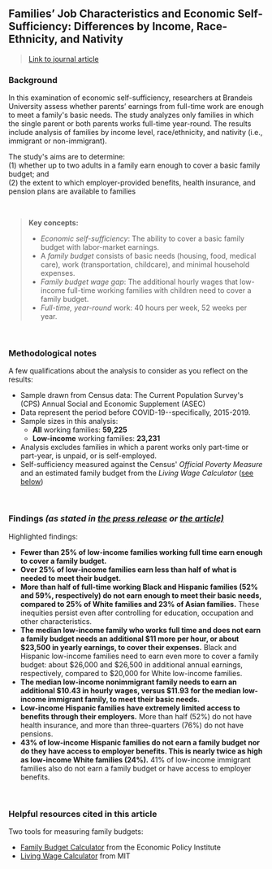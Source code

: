 <br>

## Families’ Job Characteristics and Economic Self-Sufficiency: Differences by Income, Race-Ethnicity, and Nativity  

> [Link to journal article](https://www.rsfjournal.org/content/8/5/67)  

### Background

In this examination of economic self-sufficiency, researchers at Brandeis University assess whether parents’ earnings from full-time work are enough to meet a family's basic needs. The study analyzes only families in which the single parent or both parents works full-time year-round. The results include analysis of families by income level, race/ethnicity, and nativity (i.e., immigrant or non-immigrant).

The study's aims are to determine:  
(1) whether up to two adults in a family earn enough to cover a basic family budget; and  
(2) the extent to which employer-provided benefits, health insurance, and pension plans are available to families  

<br>  

> **Key concepts:**
> 
> * *Economic self-sufficiency*: The ability to cover a basic family budget with labor-market earnings.  
> * A *family budget* consists of basic needs (housing, food, medical care), work (transportation, childcare), and minimal household expenses.
> * *Family budget wage gap*: The additional hourly wages that low-income full-time working families with children need to cover a family budget.
> * *Full-time, year-round* work: 40 hours per week, 52 weeks per year.

<br>  

### Methodological notes

A few qualifications about the analysis to consider as you reflect on the results:

* Sample drawn from Census data: The Current Population Survey's (CPS) Annual Social and Economic Supplement (ASEC)
* Data represent the period before COVID-19--specifically, 2015-2019.
* Sample sizes in this analysis:
  * **All** working families: **59,225**
  * **Low-income** working families: **23,231**
* Analysis excludes families in which a parent works only part-time or part-year, is unpaid, or is self-employed.
* Self-sufficiency measured against the Census' *Official Poverty Measure* and an estimated family budget from the *Living Wage Calculator* ([see below](#helpful-resources-cited-in-this-article))

<br>  

### Findings *(as stated in [the press release](https://www.diversitydatakids.org/research-library/research-report/families-job-characteristics-and-economic-self-sufficiency) or [the article)](https://www.rsfjournal.org/content/8/5/67#sec-10)*

Highlighted findings:  

- **Fewer than 25% of low-income families working full time earn enough to cover a family budget.**
- **Over 25% of low-income families earn less than half of what is needed to meet their budget.**
- **More than half of full-time working Black and Hispanic families (52% and 59%, respectively) do not earn enough to meet their basic needs, compared to 25% of White families and 23% of Asian families.** These inequities persist even after controlling for education, occupation and other characteristics.   
- **The median low-income family who works full time and does not earn a family budget needs an additional $11 more per hour, or about $23,500 in yearly earnings, to cover their expenses.** Black and Hispanic low-income families need to earn even more to cover a family budget: about $26,000 and $26,500 in additional annual earnings, respectively, compared to $20,000 for White low-income families.  
- **The median low-income nonimmigrant family needs to earn an additional $10.43 in hourly wages, versus $11.93 for the median low-income immigrant family, to meet their basic needs.** 
- **Low-income Hispanic families have extremely limited access to benefits through their employers.** More than half (52%) do not have health insurance, and more than three-quarters (76%) do not have pensions.   
- **43% of low-income Hispanic families do not earn a family budget nor do they have access to employer benefits. This is nearly twice as high as low-income White families (24%).** 41% of low-income immigrant families also do not earn a family budget or have access to employer benefits. 

<br>

### Helpful resources cited in this article

Two tools for measuring family budgets:  
- [Family Budget Calculator](https://www.epi.org/resources/budget/) from the Economic Policy Institute
- [Living Wage Calculator](https://livingwage.mit.edu/) from MIT

